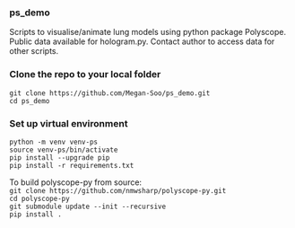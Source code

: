 ### ps_demo
Scripts to visualise/animate lung models using python package Polyscope.  
Public data available for hologram.py. Contact author to access data for other scripts.

### Clone the repo to your local folder
`git clone https://github.com/Megan-Soo/ps_demo.git`  
`cd ps_demo`

### Set up virtual environment
`python -m venv venv-ps`  
`source venv-ps/bin/activate`  
`pip install --upgrade pip`  
`pip install -r requirements.txt  `

To build polyscope-py from source:  
`git clone https://github.com/nmwsharp/polyscope-py.git`  
`cd polyscope-py`  
`git submodule update --init --recursive`  
`pip install .`  

